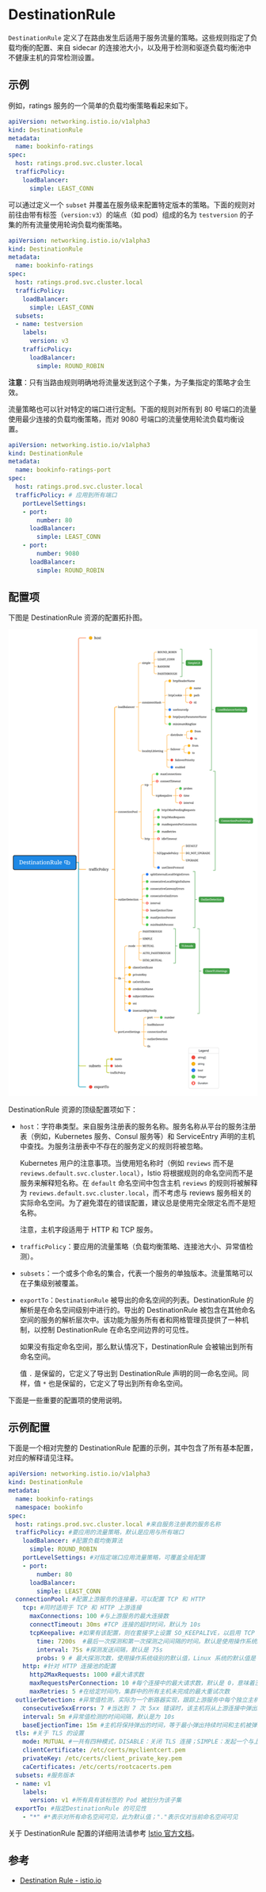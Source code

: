 # DestinationRule

`DestinationRule` 定义了在路由发生后适用于服务流量的策略。这些规则指定了负载均衡的配置、来自 sidecar 的连接池大小，以及用于检测和驱逐负载均衡池中不健康主机的异常检测设置。

## 示例

例如，ratings 服务的一个简单的负载均衡策略看起来如下。

```yaml
apiVersion: networking.istio.io/v1alpha3
kind: DestinationRule
metadata:
  name: bookinfo-ratings
spec:
  host: ratings.prod.svc.cluster.local
  trafficPolicy:
    loadBalancer:
      simple: LEAST_CONN
```

可以通过定义一个 `subset` 并覆盖在服务级来配置特定版本的策略。下面的规则对前往由带有标签（`version:v3`）的端点（如 pod）组成的名为 `testversion` 的子集的所有流量使用轮询负载均衡策略。

```yaml
apiVersion: networking.istio.io/v1alpha3
kind: DestinationRule
metadata:
  name: bookinfo-ratings
spec:
  host: ratings.prod.svc.cluster.local
  trafficPolicy:
    loadBalancer:
      simple: LEAST_CONN
  subsets:
  - name: testversion
    labels:
      version: v3
    trafficPolicy:
      loadBalancer:
        simple: ROUND_ROBIN
```

**注意**：只有当路由规则明确地将流量发送到这个子集，为子集指定的策略才会生效。

流量策略也可以针对特定的端口进行定制。下面的规则对所有到 80 号端口的流量使用最少连接的负载均衡策略，而对 9080 号端口的流量使用轮流负载均衡设置。

```yaml
apiVersion: networking.istio.io/v1alpha3
kind: DestinationRule
metadata:
  name: bookinfo-ratings-port
spec:
  host: ratings.prod.svc.cluster.local
  trafficPolicy: # 应用到所有端口
    portLevelSettings:
    - port:
        number: 80
      loadBalancer:
        simple: LEAST_CONN
    - port:
        number: 9080
      loadBalancer:
        simple: ROUND_ROBIN
```

## 配置项

下图是 DestinationRule 资源的配置拓扑图。

![DestinationRule 配置项拓扑图](../../images/destinationrule.png)

DestinationRule 资源的顶级配置项如下：

- `host`：字符串类型。来自服务注册表的服务名称。服务名称从平台的服务注册表（例如，Kubernetes 服务、Consul 服务等）和 ServiceEntry 声明的主机中查找。为服务注册表中不存在的服务定义的规则将被忽略。

  Kubernetes 用户的注意事项。当使用短名称时（例如 `reviews` 而不是 `reviews.default.svc.cluster.local`），Istio 将根据规则的命名空间而不是服务来解释短名称。在 `default` 命名空间中包含主机 `reviews` 的规则将被解释为 `reviews.default.svc.cluster.local`，而不考虑与 reviews 服务相关的实际命名空间。为了避免潜在的错误配置，建议总是使用完全限定名而不是短名称。

  注意，主机字段适用于 HTTP 和 TCP 服务。

- `trafficPolicy`：要应用的流量策略（负载均衡策略、连接池大小、异常值检测）。

- `subsets`：一个或多个命名的集合，代表一个服务的单独版本。流量策略可以在子集级别被覆盖。

- `exportTo`：`DestinationRule` 被导出的命名空间的列表。DestinationRule 的解析是在命名空间级别中进行的。导出的 DestinationRule 被包含在其他命名空间的服务的解析层次中。该功能为服务所有者和网格管理员提供了一种机制，以控制 DestinationRule 在命名空间边界的可见性。

  如果没有指定命名空间，那么默认情况下，DestinationRule 会被输出到所有命名空间。

  值 `.` 是保留的，它定义了导出到 DestinationRule 声明的同一命名空间。同样，值 `*` 也是保留的，它定义了导出到所有命名空间。

下面是一些重要的配置项的使用说明。

## 示例配置

下面是一个相对完整的 DestinationRule 配置的示例，其中包含了所有基本配置，对应的解释请见注释。

```yaml
apiVersion: networking.istio.io/v1alpha3
kind: DestinationRule
metadata:
  name: bookinfo-ratings
  namespace: bookinfo
spec:
  host: ratings.prod.svc.cluster.local #来自服务注册表的服务名称
  trafficPolicy: #要应用的流量策略，默认是应用与所有端口
    loadBalancer: #配置负载均衡算法
      simple: ROUND_ROBIN
    portLevelSettings: #对指定端口应用流量策略，可覆盖全局配置
    - port:
        number: 80
      loadBalancer:
        simple: LEAST_CONN
  connectionPool: #配置上游服务的连接量，可以配置 TCP 和 HTTP
  	tcp: #同时适用于 TCP 和 HTTP 上游连接
      maxConnections: 100 #与上游服务的最大连接数
      connectTimeout: 30ms #TCP 连接的超时时间，默认为 10s
      tcpKeepalive: #如果有该配置，则在套接字上设置 SO_KEEPALIVE，以启用 TCP Keepalive。
        time: 7200s  #最后一次探测和第一次探测之间间隔的时间。默认是使用操作系统级别的配置（除非被覆盖，Linux默认为7200s，即2小时。）
        interval: 75s #探测发送间隔，默认是 75s
        probs: 9 # 最大探测次数，使用操作系统级别的默认值，Linux 系统的默认值是 9，如果超过该次数没有得到回复，则意味着连接断开了
    http: #针对 HTTP 连接池的配置
      http2MaxRequests: 1000 #最大请求数
      maxRequestsPerConnection: 10 #每个连接中的最大请求数，默认是 0，意味着没有限制
      maxRetries: 5 #在给定时间内，集群中的所有主机未完成的最大重试次数
  outlierDetection: #异常值检测，实际为一个断路器实现，跟踪上游服务中每个独立主机的状态。同时适用于 HTTP 和 TCP 服务。对于 HTTP 服务，持续返回 5xx 错误的 API 调用的主机将在预先定义的时间内从连接池中弹出。对于 TCP 服务，在测量连续错误指标时，对特定主机的连接超时或连接失败算作一个错误。
    consecutive5xxErrors: 7 #当达到 7 次 5xx 错误时，该主机将从上游连接中弹出。当通过不透明的 TCP 连接被访问时上游主机时，连接超时、错误/失败和请求失败事件都有资格成为5xx错误。该功能默认为5，但可以通过设置该值为0来禁用。
    interval: 5m #异常值检测的时间间隔，默认是为 10s
    baseEjectionTime: 15m #主机将保持弹出的时间，等于最小弹出持续时间和主机被弹出次数的乘积。这种技术允许系统自动增加不健康的上游服务器的弹出时间。默认为 30s。
  tls: #关于 TLS 的设置
    mode: MUTUAL #一共有四种模式，DISABLE：关闭 TLS 连接；SIMPLE：发起一个与上游端点的 TLS 连接；MUTUAL：手动配置证书，通过出示客户端证书进行认证，使用双向的 TLS 确保与上游的连接；ISTIO_MUTUAL：该模式使用 Istio 自动生成的证书进行 mTLS 认证。
    clientCertificate: /etc/certs/myclientcert.pem
    privateKey: /etc/certs/client_private_key.pem
    caCertificates: /etc/certs/rootcacerts.pem
  subsets: #服务版本
  - name: v1
    labels:
      version: v1 #所有具有该标签的 Pod 被划分为该子集
  exportTo: #指定DestinationRule 的可见性
    - "*" #*表示对所有命名空间可见，此为默认值；"."表示仅对当前命名空间可见
```

关于 DestinationRule 配置的详细用法请参考 [Istio 官方文档](https://istio.io/latest/docs/reference/config/networking/destination-rule/)。

## 参考

- [Destination Rule - istio.io](https://istio.io/latest/docs/reference/config/networking/destination-rule/)
